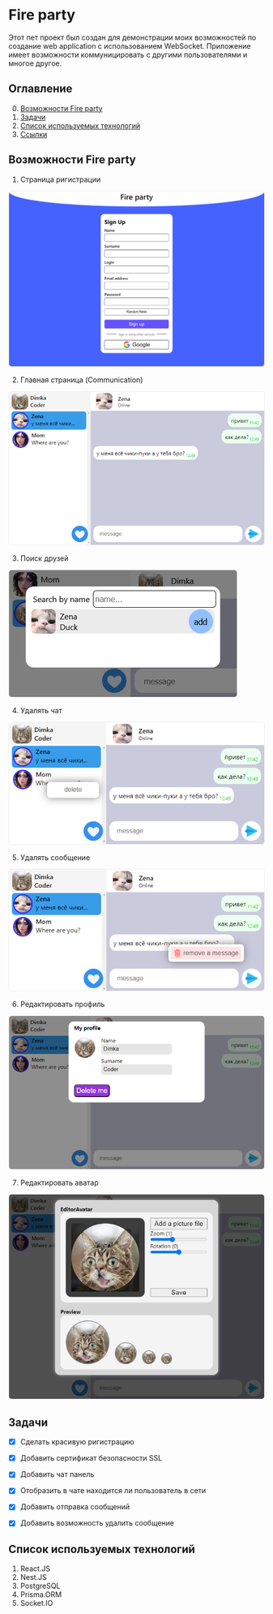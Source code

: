 # Fire party
Этот пет проект был создан для демонстрации моих возможностей по создание web application с использованием WebSocket.
Приложение имеет возможности коммуницировать с другими пользователями и многое другое.


## Оглавление

0. [Возможности Fire party](#Возможности)
1. [Задачи](#Задачи)
2. [Список используемых технологий](#СписокТехнологий)
3. [Ссылки](#Ссылки)


## Возможности Fire party

1. Страница ригистрации
  <img src="./docs/images/register_page.png" alt="Alt Text" style="border: 1px solid #EEE; border-radius: 6px;">

2. Главная страница (Communication)
  <img src="./docs/images/chat.png" alt="Alt Text" style="border: 1px solid #EEE; border-radius: 6px;">

3. Поиск друзей
  <img src="./docs/images/searchfriend.png" alt="Alt Text" style="border: 1px solid #EEE; border-radius: 6px;">

4. Удалять чат
  <img src="./docs/images/deletechat.png" alt="Alt Text" style="border: 1px solid #EEE; border-radius: 6px;">

5. Удалять сообщение
  <img src="./docs/images/deletemessaget.png" alt="Alt Text" style="border: 1px solid #EEE; border-radius: 6px;">

6. Редактировать профиль
  <img src="./docs/images/myprofile.png" alt="Alt Text" style="border: 1px solid #EEE; border-radius: 6px;">

7. Редактировать аватар
  <img src="./docs/images/editoravatar.png" alt="Alt Text" style="border: 1px solid #EEE; border-radius: 6px;">


## Задачи
- [x] Сделать красивую ригистрацию
- [x] Добавить сертификат безопасности SSL
- [x] Добавить чат панель
- [x] Отобразить в чате находится ли пользователь в сети
- [x] Добавить отправка сообщений
- [x] Добавить возможность удалить сообщение


## Список используемых технологий
1. React.JS
2. Nest.JS
3. PostgreSQL
4. Prisma.ORM
5. Socket.IO
